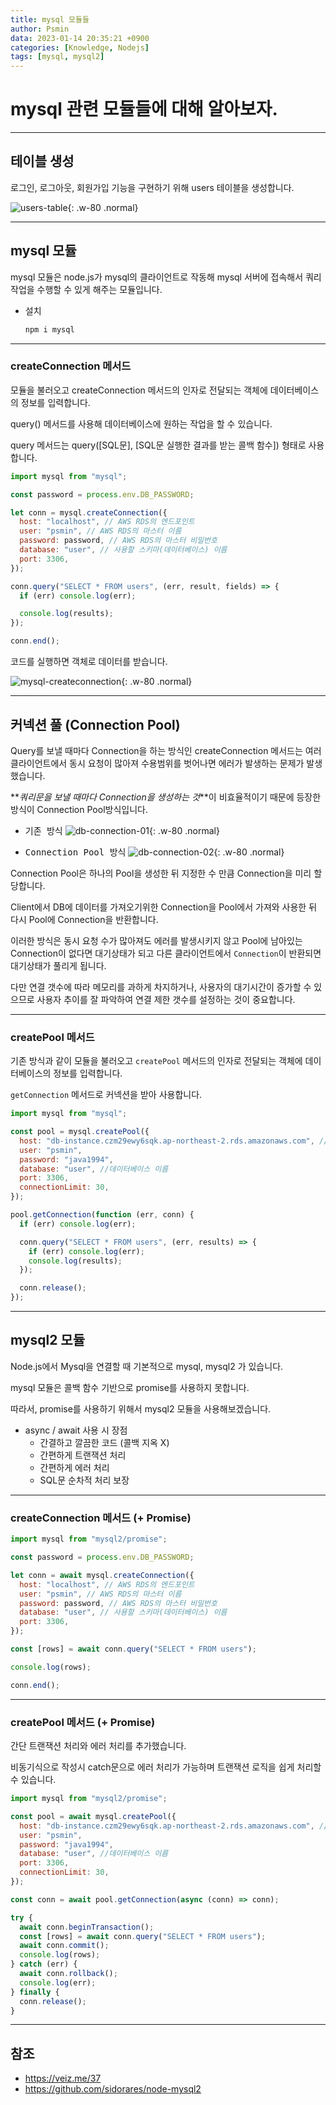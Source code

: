 ```yaml
---
title: mysql 모듈들
author: Psmin
data: 2023-01-14 20:35:21 +0900
categories: [Knowledge, Nodejs]
tags: [mysql, mysql2]
---
```


# mysql 관련 모듈들에 대해 알아보자.

---

## 테이블 생성

로그인, 로그아웃, 회원가입 기능을 구현하기 위해 users 테이블을 생성합니다.

![users-table](/assets/img/users-table.png){: .w-80 .normal}

---

## mysql 모듈

mysql 모듈은 node.js가 mysql의 클라이언트로 작동해 mysql 서버에 접속해서 쿼리 작업을 수행할 수 있게 해주는 모듈입니다.

- 설치
  ```js
  npm i mysql
  ```

---

### createConnection 메서드

모듈을 불러오고 createConnection 메서드의 인자로 전달되는 객체에 데이터베이스의 정보를 입력합니다.

query() 메서드를 사용해 데이터베이스에 원하는 작업을 할 수 있습니다.

query 메서드는 query([SQL문], [SQL문 실행한 결과를 받는 콜백 함수]) 형태로 사용합니다.

```js
import mysql from "mysql";

const password = process.env.DB_PASSWORD;

let conn = mysql.createConnection({
  host: "localhost", // AWS RDS의 엔드포인트
  user: "psmin", // AWS RDS의 마스터 이름
  password: password, // AWS RDS의 마스터 비밀번호
  database: "user", // 사용할 스키마(데이터베이스) 이름
  port: 3306,
});

conn.query("SELECT * FROM users", (err, result, fields) => {
  if (err) console.log(err);

  console.log(results);
});

conn.end();
```

코드를 실행하면 객체로 데이터를 받습니다.

![mysql-createconnection](/assets/img/mysql-createconnection.png){: .w-80 .normal}

---

## 커넥션 풀 (Connection Pool)

Query를 보낼 때마다 Connection을 하는 방식인 createConnection 메서드는 여러 클라이언트에서 동시 요청이 많아져 수용범위를 벗어나면 에러가 발생하는 문제가 발생했습니다.

**_쿼리문을 보낼 때마다 Connection을 생성하는 것_**이 비효율적이기 때문에 등장한 방식이 Connection Pool방식입니다.

- <kbd>기존 방식</kbd>
  ![db-connection-01](/assets/img/db-connection-01.png){: .w-80 .normal}

- <kbd>Connection Pool 방식</kbd>
  ![db-connection-02](/assets/img/db-connection-02.png){: .w-80 .normal}

Connection Pool은 하나의 Pool을 생성한 뒤 지정한 수 만큼 Connection을 미리 할당합니다.

Client에서 DB에 데이터를 가져오기위한 Connection을 Pool에서 가져와 사용한 뒤
다시 Pool에 Connection을 반환합니다.

이러한 방식은 동시 요청 수가 많아져도 에러를 발생시키지 않고 Pool에 남아있는 Connection이 없다면 대기상태가 되고 다른 클라이언트에서 `Connection`이 반환되면 대기상태가 풀리게 됩니다.

다만 연결 갯수에 따라 메모리를 과하게 차지하거나, 사용자의 대기시간이 증가할 수 있으므로 사용자 추이를 잘 파악하여 연결 제한 갯수를 설정하는 것이 중요합니다.

---

### createPool 메서드

기존 방식과 같이 모듈을 불러오고 `createPool` 메서드의 인자로 전달되는 객체에 데이터베이스의 정보를 입력합니다.

`getConnection` 메서드로 커넥션을 받아 사용합니다.

```js
import mysql from "mysql";

const pool = mysql.createPool({
  host: "db-instance.czm29ewy6sqk.ap-northeast-2.rds.amazonaws.com", //실제로 연결할 데이터베이스의 위치
  user: "psmin",
  password: "java1994",
  database: "user", //데이터베이스 이름
  port: 3306,
  connectionLimit: 30,
});

pool.getConnection(function (err, conn) {
  if (err) console.log(err);

  conn.query("SELECT * FROM users", (err, results) => {
    if (err) console.log(err);
    console.log(results);
  });

  conn.release();
});
```

---

## mysql2 모듈

Node.js에서 Mysql을 연결할 때 기본적으로 mysql, mysql2 가 있습니다.

mysql 모듈은 콜백 함수 기반으로 promise를 사용하지 못합니다.

따라서, promise를 사용하기 위해서 mysql2 모듈을 사용해보겠습니다.

- async / await 사용 시 장점
  - 간결하고 깔끔한 코드 (콜백 지옥 X)
  - 간편하게 트랜잭션 처리
  - 간편하게 에러 처리
  - SQL문 순차적 처리 보장

---

### createConnection 메서드 (+ Promise)

```js
import mysql from "mysql2/promise";

const password = process.env.DB_PASSWORD;

let conn = await mysql.createConnection({
  host: "localhost", // AWS RDS의 엔드포인트
  user: "psmin", // AWS RDS의 마스터 이름
  password: password, // AWS RDS의 마스터 비밀번호
  database: "user", // 사용할 스키마(데이터베이스) 이름
  port: 3306,
});

const [rows] = await conn.query("SELECT * FROM users");

console.log(rows);

conn.end();
```

---

### createPool 메서드 (+ Promise)

간단 트랜잭션 처리와 에러 처리를 추가했습니다.

비동기식으로 작성시 catch문으로 에러 처리가 가능하며 트랜잭션 로직을 쉽게 처리할 수 있습니다.

```js
import mysql from "mysql2/promise";

const pool = await mysql.createPool({
  host: "db-instance.czm29ewy6sqk.ap-northeast-2.rds.amazonaws.com", //실제로 연결할 데이터베이스의 위치
  user: "psmin",
  password: "java1994",
  database: "user", //데이터베이스 이름
  port: 3306,
  connectionLimit: 30,
});

const conn = await pool.getConnection(async (conn) => conn);

try {
  await conn.beginTransaction();
  const [rows] = await conn.query("SELECT * FROM users");
  await conn.commit();
  console.log(rows);
} catch (err) {
  await conn.rollback();
  console.log(err);
} finally {
  conn.release();
}
```

---

## 참조

- <https://veiz.me/37>
- <https://github.com/sidorares/node-mysql2>
